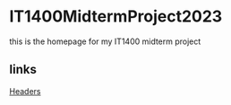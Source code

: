 # IT1400MidtermProject2023
this is the homepage for my IT1400 midterm project

## links
[Headers](https://github.com/parth122p/IT1400MidtermProject2023/blob/e2684f14e360ee410c3f50a41d4cff29780ac705/Headers/)

